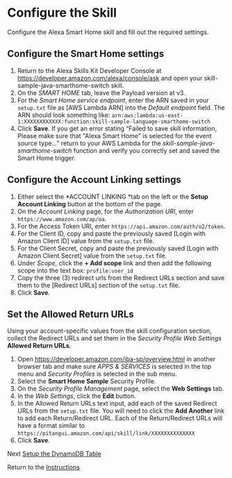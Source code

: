 # Configure the Skill

Configure the Alexa Smart Home skill and fill out the required settings.

## Configure the Smart Home settings

1. Return to the Alexa Skills Kit Developer Console at https://developer.amazon.com/alexa/console/ask and open your skill-sample-java-smarthome-switch skill.
2. On the *SMART HOME* tab, leave the Payload version at v3.
3. For the *Smart Home service endpoint*, enter the ARN saved in your `setup.txt` file as [AWS Lambda ARN] into the *Default endpoint* field. The ARN should look something like: `arn:aws:lambda:us-east-1:XXXXXXXXXXXX:function:skill-sample-language-smarthome-switch`
4. Click **Save**. If you get an error stating “Failed to save skill information, Please make sure that "Alexa Smart Home" is selected for the event source type...” return to your AWS Lambda for the *skill-sample-java-smarthome-switch* function and verify you correctly set and saved the Smart Home trigger.

## Configure the Account Linking settings

1. Either select the *ACCOUNT LINKING *tab on the left or the **Setup Account Linking** button at the bottom of the page.
2. On the *Account Linking* page, for the *Authorization URI*, enter `https://www.amazon.com/ap/oa`.
3. For the Access Token URI, enter `https://api.amazon.com/auth/o2/token`.
4. For the Client ID, copy and paste the previously saved [Login with Amazon Client ID] value from the `setup.txt` file.
5. For the Client Secret, copy and paste the previously saved [Login with Amazon Client Secret] value from the `setup.txt` file.
6. Under *Scope*, click the **+ Add scope** link and then add the following scope into the text box: `profile:user_id`
7. Copy the three (3) redirect urls from the Redirect URLs section and save them to the [Redirect URLs] section of the `setup.txt` file.
8. Click **Save**.

## Set the Allowed Return URLs

Using your account-specific values from the skill configuration section, collect the Redirect URLs and set them in the *Security Profile Web Settings* **Allowed Return URLs**.

1. Open https://developer.amazon.com/iba-sp/overview.html in another browser tab and make sure *APPS & SERVICES* is selected in the top menu and *Security Profiles* is selected in the sub menu.
2. Select the **Smart Home Sample** Security Profile.
3. On the *Security Profile Management* page, select the **Web Settings** tab.
4. In the *Web Settings*, click the **Edit** button.
5. In the Allowed Return URLs text input, add each of the saved Redirect URLs from the `setup.txt` file. You will need to click the **Add Another** link to add each Return/Redirect URL. Each of the Return/Redirect URLs will have a format similar to `https://pitangui.amazon.com/api/skill/link/XXXXXXXXXXXXXX`
6. Click **Save**.


Next [Setup the DynamoDB Table](setup-the-dynamodb-table.md)

Return to the [Instructions](README.md)